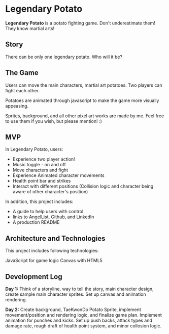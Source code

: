 # Legendary Potato

**Legendary Potato** is a potato fighting game. Don't underestimate them! They know martial arts! <br/>


## Story

There can be only one legendary potato. Who will it be?


## The Game

Users can move the main characters, martial art potatoes. Two players can fight each other.

Potatoes are animated through javascript to make the game more visually appeasing.

Sprites, background, and all other pixel art works are made by me. Feel free to use them if you wish, but please mention! :)



## MVP

In Legendary Potato, users:

* Experience two player action!
* Music toggle - on and off
* Move characters and fight
* Experience Animated character movements
* Health point bar and strikes
* Interact with different positions (Collision logic and character being aware of other character's position)

In addition, this project includes:

* A guide to help users with control
* links to AngelList, Github, and LinkedIn
* A production README


## Architecture and Technologies

This project includes following technologies:

JavaScript for game logic
Canvas with HTML5


## Development Log

**Day 1:** Think of a storyline, way to tell the story, main character design, create sample main character sprites. Set up canvas and animation rendering.



**Day 2:** Create background, TaeKwonDo Potato Sprite, implement movement/position and rendering logic, and finalize game plan. Implement animation for punches and kicks. Set up push backs, attack types and damage rate, rough draft of health point system, and minor collosion logic.
